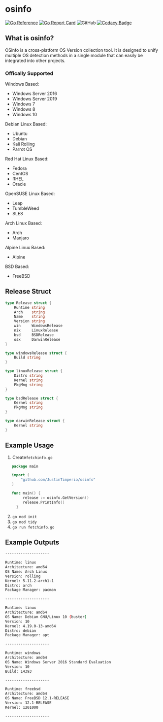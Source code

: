 # osinfo

[![Go Reference](https://pkg.go.dev/badge/github.com/JustinTimperio/osinfo.svg)](https://pkg.go.dev/github.com/JustinTimperio/osinfo)
[![Go Report Card](https://goreportcard.com/badge/github.com/JustinTimperio/osinfo)](https://goreportcard.com/report/github.com/JustinTimperio/osinfo)
![GitHub](https://img.shields.io/github/license/JustinTimperio/osinfo)
[![Codacy Badge](https://app.codacy.com/project/badge/Grade/30b01ce21f514d46ab3d47b5c371fa38)](https://www.codacy.com/gh/JustinTimperio/osinfo/dashboard?utm_source=github.com&amp;utm_medium=referral&amp;utm_content=JustinTimperio/osinfo&amp;utm_campaign=Badge_Grade)

## What is osinfo?
OSinfo is a cross-platform OS Version collection tool. It is designed to unify multiple OS detection methods in a single module that can easily be integrated into other projects. 

### Offically Supported

Windows Based: 
  - Windows Server 2016
  - Windows Server 2019
  - Windows 7
  - Windows 8
  - Windows 10

Debian Linux Based:
  - Ubuntu
  - Debian
  - Kali Rolling
  - Parrot OS

Red Hat Linux Based:
  - Fedora
  - CentOS
  - RHEL
  - Oracle

OpenSUSE Linux Based:
  - Leap
  - TumbleWeed
  - SLES

Arch Linux Based:
  - Arch
  - Manjaro

Alpine Linux Based:
 - Alpine

BSD Based:
  - FreeBSD

## Release Struct
```go
type Release struct {
	Runtime string
	Arch    string
	Name    string
	Version string
	win     WindowsRelease
	nix     LinuxRelease
	bsd     BSDRelease
	osx     DarwinRelease
}

type windowsRelease struct {
	Build string
}

type linuxRelease struct {
	Distro string
	Kernel string
	PkgMng string
}

type bsdRelease struct {
	Kernel string
	PkgMng string
}

type darwinRelease struct {
	Kernel string
}
```

## Example Usage
 1. Create`fetchinfo.go`
```go
   package main

   import (
	   "github.com/JustinTimperio/osinfo"
   )

   func main() {
		release := osinfo.GetVersion()
		release.PrintInfo()
	 }
```
 2. `go mod init`
 3. `go mod tidy`
 4. `go run fetchinfo.go`

## Example Outputs
```sh
--------------------

Runtime: linux
Architecture: amd64
OS Name: Arch Linux
Version: rolling
Kernel: 5.11.2-arch1-1
Distro: arch
Package Manager: pacman

--------------------

Runtime: linux
Architecture: amd64
OS Name: Debian GNU/Linux 10 (buster)
Version: 10
Kernel: 4.19.0-13-amd64
Distro: debian
Package Manager: apt

--------------------

Runtime: windows
Architecture: amd64
OS Name: Windows Server 2016 Standard Evaluation
Version: 10
Build: 14393

--------------------

Runtime: freebsd
Architecture: amd64
OS Name: FreeBSD 12.1-RELEASE
Version: 12.1-RELEASE
Kernel: 1201000

--------------------
```

